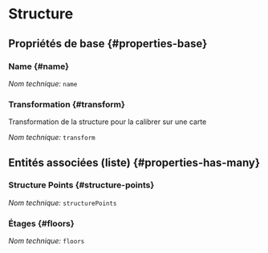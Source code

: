 # Structure
<!--- THIS FILE IS GENERATED PLEASE DO NOT EDIT IT DIRECTLY --->



## Propriétés de base {#properties-base}

### Name {#name}



*Nom technique:* ```name```

### Transformation {#transform}

Transformation de la structure pour la calibrer sur une carte

*Nom technique:* ```transform```




## Entités associées (liste) {#properties-has-many}

###  Structure Points {#structure-points}



*Nom technique:* ```structurePoints```

### Étages {#floors}



*Nom technique:* ```floors```




